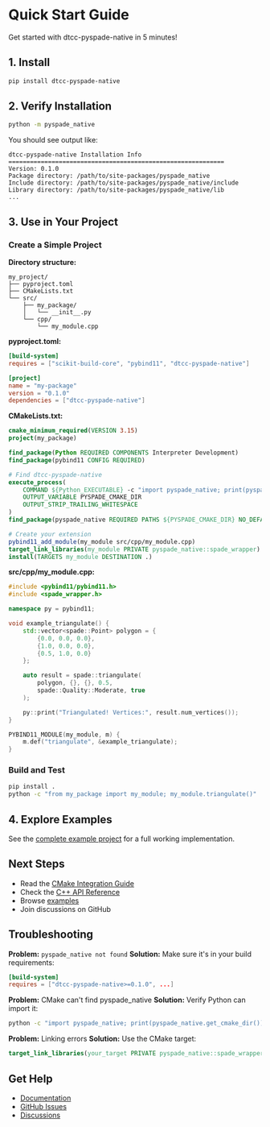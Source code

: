 # Quick Start Guide

Get started with dtcc-pyspade-native in 5 minutes!

## 1. Install

```bash
pip install dtcc-pyspade-native
```

## 2. Verify Installation

```bash
python -m pyspade_native
```

You should see output like:
```
dtcc-pyspade-native Installation Info
============================================================
Version: 0.1.0
Package directory: /path/to/site-packages/pyspade_native
Include directory: /path/to/site-packages/pyspade_native/include
Library directory: /path/to/site-packages/pyspade_native/lib
...
```

## 3. Use in Your Project

### Create a Simple Project

**Directory structure:**
```
my_project/
├── pyproject.toml
├── CMakeLists.txt
└── src/
    ├── my_package/
    │   └── __init__.py
    └── cpp/
        └── my_module.cpp
```

**pyproject.toml:**
```toml
[build-system]
requires = ["scikit-build-core", "pybind11", "dtcc-pyspade-native"]

[project]
name = "my-package"
version = "0.1.0"
dependencies = ["dtcc-pyspade-native"]
```

**CMakeLists.txt:**
```cmake
cmake_minimum_required(VERSION 3.15)
project(my_package)

find_package(Python REQUIRED COMPONENTS Interpreter Development)
find_package(pybind11 CONFIG REQUIRED)

# Find dtcc-pyspade-native
execute_process(
    COMMAND ${Python_EXECUTABLE} -c "import pyspade_native; print(pyspade_native.get_cmake_dir())"
    OUTPUT_VARIABLE PYSPADE_CMAKE_DIR
    OUTPUT_STRIP_TRAILING_WHITESPACE
)
find_package(pyspade_native REQUIRED PATHS ${PYSPADE_CMAKE_DIR} NO_DEFAULT_PATH)

# Create your extension
pybind11_add_module(my_module src/cpp/my_module.cpp)
target_link_libraries(my_module PRIVATE pyspade_native::spade_wrapper)
install(TARGETS my_module DESTINATION .)
```

**src/cpp/my_module.cpp:**
```cpp
#include <pybind11/pybind11.h>
#include <spade_wrapper.h>

namespace py = pybind11;

void example_triangulate() {
    std::vector<spade::Point> polygon = {
        {0.0, 0.0, 0.0},
        {1.0, 0.0, 0.0},
        {0.5, 1.0, 0.0}
    };

    auto result = spade::triangulate(
        polygon, {}, {}, 0.5,
        spade::Quality::Moderate, true
    );

    py::print("Triangulated! Vertices:", result.num_vertices());
}

PYBIND11_MODULE(my_module, m) {
    m.def("triangulate", &example_triangulate);
}
```

### Build and Test

```bash
pip install .
python -c "from my_package import my_module; my_module.triangulate()"
```

## 4. Explore Examples

See the [complete example project](examples/complete-project/README.md) for a full working implementation.

## Next Steps

- Read the [CMake Integration Guide](docs/cmake.md)
- Check the [C++ API Reference](docs/api.md)
- Browse [examples](examples/)
- Join discussions on GitHub

## Troubleshooting

**Problem:** `pyspade_native not found`
**Solution:** Make sure it's in your build requirements:
```toml
[build-system]
requires = ["dtcc-pyspade-native>=0.1.0", ...]
```

**Problem:** CMake can't find pyspade_native
**Solution:** Verify Python can import it:
```bash
python -c "import pyspade_native; print(pyspade_native.get_cmake_dir())"
```

**Problem:** Linking errors
**Solution:** Use the CMake target:
```cmake
target_link_libraries(your_target PRIVATE pyspade_native::spade_wrapper)
```

## Get Help

- [Documentation](https://dtcc-platform.github.io/dtcc-pyspade-native/)
- [GitHub Issues](https://github.com/dtcc-platform/dtcc-pyspade-native/issues)
- [Discussions](https://github.com/dtcc-platform/dtcc-pyspade-native/discussions)